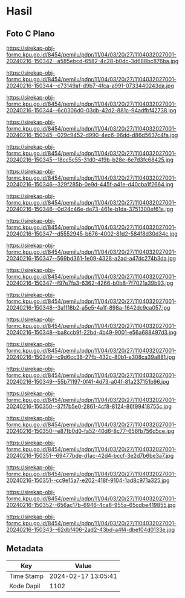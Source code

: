 # Hasil

## Foto C Plano

https://sirekap-obj-formc.kpu.go.id/8454/pemilu/pdpr/11/04/03/20/27/1104032027001-20240216-150342--a585ebcd-6582-4c28-b0dc-3d688bc876ba.jpg

https://sirekap-obj-formc.kpu.go.id/8454/pemilu/pdpr/11/04/03/20/27/1104032027001-20240216-150344--c73149af-d9b7-4fca-a991-0733440243da.jpg

https://sirekap-obj-formc.kpu.go.id/8454/pemilu/pdpr/11/04/03/20/27/1104032027001-20240216-150344--6c0306d0-03db-42d2-881c-94adfbf42738.jpg

https://sirekap-obj-formc.kpu.go.id/8454/pemilu/pdpr/11/04/03/20/27/1104032027001-20240216-150345--029c9452-d990-4ec6-96dd-d86d5637c4fa.jpg

https://sirekap-obj-formc.kpu.go.id/8454/pemilu/pdpr/11/04/03/20/27/1104032027001-20240216-150345--18cc5c55-31d0-4f9b-b28e-6e7d3fc68425.jpg

https://sirekap-obj-formc.kpu.go.id/8454/pemilu/pdpr/11/04/03/20/27/1104032027001-20240216-150346--329f285b-0e9d-445f-a41e-d40cba1f2664.jpg

https://sirekap-obj-formc.kpu.go.id/8454/pemilu/pdpr/11/04/03/20/27/1104032027001-20240216-150346--0d24c46e-de73-461e-b1da-3751300ef61e.jpg

https://sirekap-obj-formc.kpu.go.id/8454/pemilu/pdpr/11/04/03/20/27/1104032027001-20240216-150347--d5552945-b676-4002-81d2-584f8d30d34c.jpg

https://sirekap-obj-formc.kpu.go.id/8454/pemilu/pdpr/11/04/03/20/27/1104032027001-20240216-150347--569bd361-1e09-4328-a2ad-a47dc274b3da.jpg

https://sirekap-obj-formc.kpu.go.id/8454/pemilu/pdpr/11/04/03/20/27/1104032027001-20240216-150347--f97e7fa3-6362-4266-b0b8-7f7021a39b93.jpg

https://sirekap-obj-formc.kpu.go.id/8454/pemilu/pdpr/11/04/03/20/27/1104032027001-20240216-150348--3a1f18b2-a5e5-4a1f-898a-1642dc9ca057.jpg

https://sirekap-obj-formc.kpu.go.id/8454/pemilu/pdpr/11/04/03/20/27/1104032027001-20240216-150348--ba8ccb9f-22bd-4b49-9001-e56a688497d3.jpg

https://sirekap-obj-formc.kpu.go.id/8454/pemilu/pdpr/11/04/03/20/27/1104032027001-20240216-150349--c9d6cc38-27fb-432c-80b1-e308ca39a881.jpg

https://sirekap-obj-formc.kpu.go.id/8454/pemilu/pdpr/11/04/03/20/27/1104032027001-20240216-150349--55b71197-0f41-4d73-a04f-81a237151b96.jpg

https://sirekap-obj-formc.kpu.go.id/8454/pemilu/pdpr/11/04/03/20/27/1104032027001-20240216-150350--37f7b5e0-2861-4cf8-8124-86f99418755c.jpg

https://sirekap-obj-formc.kpu.go.id/8454/pemilu/pdpr/11/04/03/20/27/1104032027001-20240216-150350--e87fb0d0-fa52-40d6-8c77-656fb756d5ce.jpg

https://sirekap-obj-formc.kpu.go.id/8454/pemilu/pdpr/11/04/03/20/27/1104032027001-20240216-150351--69477bde-d1ac-42d4-bccf-3e2d7b6be3a7.jpg

https://sirekap-obj-formc.kpu.go.id/8454/pemilu/pdpr/11/04/03/20/27/1104032027001-20240216-150351--cc9e15a7-e202-418f-9104-1ad8c971a325.jpg

https://sirekap-obj-formc.kpu.go.id/8454/pemilu/pdpr/11/04/03/20/27/1104032027001-20240216-150352--656ac17b-6946-4ca8-955a-65cdbe419855.jpg

https://sirekap-obj-formc.kpu.go.id/8454/pemilu/pdpr/11/04/03/20/27/1104032027001-20240216-150343--62dbf406-2ad2-43bd-a4f4-dbef04d0133e.jpg


## Metadata

| Key        | Value               |
| ---------- | ------------------- |
| Time Stamp | 2024-02-17 13:05:41 |
| Kode Dapil | 1102                |



